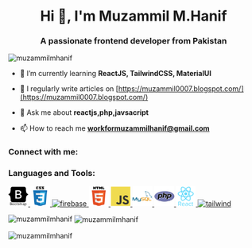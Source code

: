<h1 align="center">Hi 👋, I'm Muzammil M.Hanif</h1>
<h3 align="center">A passionate frontend developer from Pakistan</h3>

<p align="left"> <img src="https://komarev.com/ghpvc/?username=muzammilmhanif&label=Profile%20views&color=0e75b6&style=flat" alt="muzammilmhanif" /> </p>

- 🌱 I’m currently learning **ReactJS, TailwindCSS, MaterialUI**

- 📝 I regularly write articles on [https://muzammil0007.blogspot.com/](https://muzammil0007.blogspot.com/)

- 💬 Ask me about **reactjs,php,javsacript**

- 📫 How to reach me **workformuzammilhanif@gmail.com**

<h3 align="left">Connect with me:</h3>
<p align="left">
</p>

<h3 align="left">Languages and Tools:</h3>
<p align="left"> <a href="https://getbootstrap.com" target="_blank" rel="noreferrer"> <img src="https://raw.githubusercontent.com/devicons/devicon/master/icons/bootstrap/bootstrap-plain-wordmark.svg" alt="bootstrap" width="40" height="40"/> </a> <a href="https://www.w3schools.com/css/" target="_blank" rel="noreferrer"> <img src="https://raw.githubusercontent.com/devicons/devicon/master/icons/css3/css3-original-wordmark.svg" alt="css3" width="40" height="40"/> </a> <a href="https://firebase.google.com/" target="_blank" rel="noreferrer"> <img src="https://www.vectorlogo.zone/logos/firebase/firebase-icon.svg" alt="firebase" width="40" height="40"/> </a> <a href="https://www.w3.org/html/" target="_blank" rel="noreferrer"> <img src="https://raw.githubusercontent.com/devicons/devicon/master/icons/html5/html5-original-wordmark.svg" alt="html5" width="40" height="40"/> </a> <a href="https://developer.mozilla.org/en-US/docs/Web/JavaScript" target="_blank" rel="noreferrer"> <img src="https://raw.githubusercontent.com/devicons/devicon/master/icons/javascript/javascript-original.svg" alt="javascript" width="40" height="40"/> </a> <a href="https://www.mysql.com/" target="_blank" rel="noreferrer"> <img src="https://raw.githubusercontent.com/devicons/devicon/master/icons/mysql/mysql-original-wordmark.svg" alt="mysql" width="40" height="40"/> </a> <a href="https://www.php.net" target="_blank" rel="noreferrer"> <img src="https://raw.githubusercontent.com/devicons/devicon/master/icons/php/php-original.svg" alt="php" width="40" height="40"/> </a> <a href="https://reactjs.org/" target="_blank" rel="noreferrer"> <img src="https://raw.githubusercontent.com/devicons/devicon/master/icons/react/react-original-wordmark.svg" alt="react" width="40" height="40"/> </a> <a href="https://tailwindcss.com/" target="_blank" rel="noreferrer"> <img src="https://www.vectorlogo.zone/logos/tailwindcss/tailwindcss-icon.svg" alt="tailwind" width="40" height="40"/> </a> </p>

<p><img align="left" src="https://github-readme-stats.vercel.app/api/top-langs?username=muzammilmhanif&show_icons=true&locale=en&layout=compact" alt="muzammilmhanif" /></p>

<p>&nbsp;<img align="center" src="https://github-readme-stats.vercel.app/api?username=muzammilmhanif&show_icons=true&locale=en" alt="muzammilmhanif" /></p>

<p><img align="center" src="https://github-readme-streak-stats.herokuapp.com/?user=muzammilmhanif&" alt="muzammilmhanif" /></p>

